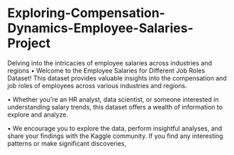 # Exploring-Compensation-Dynamics-Employee-Salaries-Project
 Delving into the intricacies of employee salaries across industries and regions
• Welcome to the Employee Salaries for Different Job Roles Dataset! This dataset
provides valuable insights into the compensation and job roles of employees
across various industries and regions.

• Whether you're an HR analyst, data scientist, or someone interested in
understanding salary trends, this dataset offers a wealth of information to
explore and analyze.

• We encourage you to explore the data, perform insightful analyses, and share
your findings with the Kaggle community. If you find any interesting patterns or
make significant discoveries,
